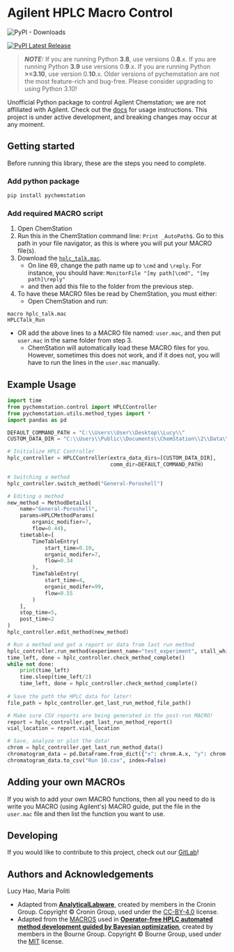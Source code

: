 # Agilent HPLC Macro Control

![PyPI - Downloads](https://img.shields.io/pypi/dm/pychemstation)

[![PyPI Latest Release](https://img.shields.io/pypi/v/pychemstation.svg)](https://pypi.org/project/pychemstation/)

> **_NOTE:_** If you are running Python **3.8**, use versions 0.**8**.x. If you are running Python **3.9** use versions 0.**9**.x.
> If you are running Python **>=3.10**, use version 0.**10**.x. Older versions of pychemstation are not the most feature-rich and bug-free. Please consider upgrading to using Python 3.10!

Unofficial Python package to control Agilent Chemstation; we are not affiliated with Agilent.
Check out the [docs](https://pychemstation-e5a086.gitlab.io/pychemstation.html) for usage instructions. This project is under
active development, and breaking changes may occur at any moment.

## Getting started

Before running this library, these are the steps you need to complete.

### Add python package

```bash
pip install pychemstation
```

### Add required MACRO script

1. Open ChemStation
2. Run this in the ChemStation command line: ``Print _AutoPath$``. Go to this path in your file navigator, as this is
   where you will put your
   MACRO file(s).
3. Download the [
   `hplc_talk.mac`](https://gitlab.com/heingroup/device-api/pychemstation/-/blob/main/tests/hplc_talk.mac).
    - On line 69, change the path name up to `\cmd` and `\reply`. For instance, you should have:
      `MonitorFile "[my path]\cmd", "[my path]\reply"`
    - and then add this file to the folder from the previous step.
4. To have these MACRO files be read by ChemStation, you must either:
    - Open ChemStation and run:

```MACRO
macro hplc_talk.mac
HPLCTalk_Run
```

- OR add the above lines to a MACRO file named: `user.mac`, and then put `user.mac` in the same folder from step 3.
    - ChemStation will automatically load these MACRO files for you. However, sometimes this does not work, and if it
      does not, you will have to run the lines in the `user.mac` manually.

## Example Usage

```python
import time
from pychemstation.control import HPLCController
from pychemstation.utils.method_types import *
import pandas as pd

DEFAULT_COMMAND_PATH = "C:\\Users\\User\\Desktop\\Lucy\\"
CUSTOM_DATA_DIR = "C:\\Users\\Public\\Documents\\ChemStation\\2\\Data\\MyData"

# Initialize HPLC Controller
hplc_controller = HPLCController(extra_data_dirs=[CUSTOM_DATA_DIR],
                                 comm_dir=DEFAULT_COMMAND_PATH)

# Switching a method
hplc_controller.switch_method("General-Poroshell")

# Editing a method
new_method = MethodDetails(
    name="General-Poroshell",
    params=HPLCMethodParams(
        organic_modifier=7,
        flow=0.44),
    timetable=[
        TimeTableEntry(
            start_time=0.10,
            organic_modifer=7,
            flow=0.34
        ),
        TimeTableEntry(
            start_time=4,
            organic_modifer=99,
            flow=0.55
        )
    ],
    stop_time=5,
    post_time=2
)
hplc_controller.edit_method(new_method)

# Run a method and get a report or data from last run method
hplc_controller.run_method(experiment_name="test_experiment", stall_while_running=False)
time_left, done = hplc_controller.check_method_complete()
while not done:
    print(time_left)
    time.sleep(time_left/2)
    time_left, done = hplc_controller.check_method_complete()
    
# Save the path the HPLC data for later!  
file_path = hplc_controller.get_last_run_method_file_path()

# Make sure CSV reports are being generated in the post-run MACRO!
report = hplc_controller.get_last_run_method_report()
vial_location = report.vial_location

# Save, analyze or plot the data!
chrom = hplc_controller.get_last_run_method_data()
chromatogram_data = pd.DataFrame.from_dict({"x": chrom.A.x, "y": chrom.A.y})
chromatogram_data.to_csv("Run 10.csv", index=False) 
```

## Adding your own MACROs

If you wish to add your own MACRO functions, then all you need to do is write you MACRO (using Agilent's) MACRO guide,
put the file in the `user.mac` file and then list the function you want to use.

## Developing

If you would like to contribute to this project, check out
our [GitLab](https://gitlab.com/heingroup/device-api/pychemstation)!

## Authors and Acknowledgements

Lucy Hao, Maria Politi

- Adapted from [**AnalyticalLabware**](https://github.com/croningp/analyticallabware), created by members in the Cronin
  Group. Copyright © Cronin Group, used under the [CC-BY-4.0](https://creativecommons.org/licenses/by/4.0/) license.
- Adapted from the [MACROS](https://github.com/Bourne-Group/HPLCMethodOptimisationGUI) used in [**Operator-free HPLC
  automated method development guided by Bayesian optimization**](https://pubs.rsc.org/en/content/articlelanding/2024/dd/d4dd00062e),
  created by members in the Bourne Group. Copyright © Bourne Group, used under
  the [MIT](https://opensource.org/license/mit) license.